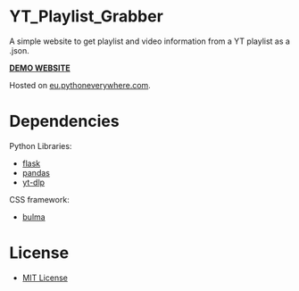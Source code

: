 # YT_Playlist_Grabber

A simple website to get playlist and video information from a YT playlist as a .json.

**[DEMO WEBSITE](http://ytgrabber.eu.pythonanywhere.com/)**

Hosted on [eu.pythoneverywhere.com](https://eu.pythonanywhere.com/).


# Dependencies

Python Libraries:
* [flask](https://flask.palletsprojects.com/)
* [pandas](https://pandas.pydata.org/)
* [yt-dlp](https://github.com/yt-dlp/yt-dlp)

CSS framework:
* [bulma](https://bulma.io/)


# License

* [MIT License](https://choosealicense.com/licenses/mit/)

